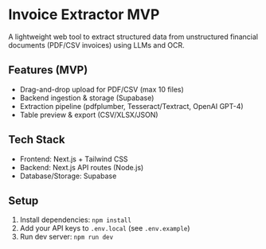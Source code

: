 # Invoice Extractor MVP 

A lightweight web tool to extract structured data from unstructured financial documents (PDF/CSV invoices) using LLMs and OCR.

## Features (MVP)
- Drag-and-drop upload for PDF/CSV (max 10 files)
- Backend ingestion & storage (Supabase)
- Extraction pipeline (pdfplumber, Tesseract/Textract, OpenAI GPT-4)
- Table preview & export (CSV/XLSX/JSON)

## Tech Stack
- Frontend: Next.js + Tailwind CSS
- Backend: Next.js API routes (Node.js)
- Database/Storage: Supabase

## Setup
1. Install dependencies: `npm install`
2. Add your API keys to `.env.local` (see `.env.example`)
3. Run dev server: `npm run dev`
